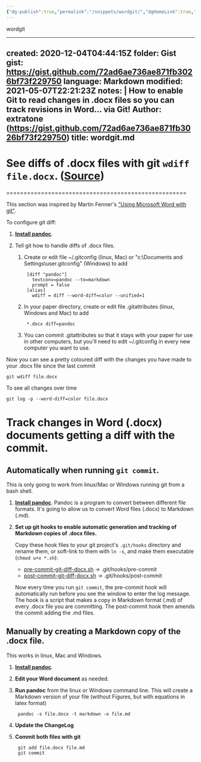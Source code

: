 ```yaml
---
{"dg-publish":true,"permalink":"/snippets/wordgit/","dgHomeLink":true,"dgPassFrontmatter":false}
---
```


wordgit

---
created: 2020-12-04T04:44:15Z
folder: Gist
gist: https://gist.github.com/72ad6ae736ae871fb3026bf73f229750
language: Markdown
modified: 2021-05-07T22:21:23Z
notes: |
    How to enable Git to read changes in .docx files so you can track revisions in Word... via Git!
    Author: extratone (https://gist.github.com/72ad6ae736ae871fb3026bf73f229750)
title: wordgit.md
---

# See diffs of .docx files with git `wdiff file.docx`. ([Source](https://github.com/vigente/gerardus/wiki/Integrate-git-diffs-with-word-docx-files))
====================================================

This section was inspired by Martin Fenner's ["Using Microsoft Word with git"](http://blog.martinfenner.org/2014/08/25/using-microsoft-word-with-git/).

To configure git diff:

1. [**Install pandoc**](http://pandoc.org/installing.html).

1. Tell git how to handle diffs of .docx files.
    1. Create or edit file ~/.gitconfig (linux, Mac) or "c:\Documents and Settings\user\.gitconfig" (Windows) to add

            [diff "pandoc"]
              textconv=pandoc --to=markdown
              prompt = false
            [alias]
              wdiff = diff --word-diff=color --unified=1

    1. In your paper directory, create or edit file .gitattributes (linux, Windows and Mac) to add

            *.docx diff=pandoc

    1.  You can commit .gitattributes so that it stays with your paper for use in other computers, but you'll need to edit ~/.gitconfig in every new computer you want to use.

Now you can see a pretty coloured diff with the changes you have made to your .docx file since the last commit

    git wdiff file.docx

To see all changes over time

    git log -p --word-diff=color file.docx

Track changes in Word (.docx) documents getting a diff with the commit.
=======================================================================

Automatically when running `git commit`.
----------------------------------------

This is only going to work from linux/Mac or Windows running git from a bash shell.

1. [**Install pandoc**](http://pandoc.org/installing.html). Pandoc is a program to convert between different file formats. It's going to allow us to convert Word files (.docx) to Markdown (.md).

1. **Set up git hooks to enable automatic generation and tracking of Markdown copies of .docx files.** 

    Copy these hook files to your git project's `.git/hooks` directory and rename them, or soft-link to them with `ln -s`, and make them executable (`chmod u+x *.sh`):

    * [pre-commit-git-diff-docx.sh](https://github.com/vigente/gerardus/blob/master/shell-script/pre-commit-git-diff-docx.sh) -> .git/hooks/pre-commit
    * [post-commit-git-diff-docx.sh](https://github.com/vigente/gerardus/blob/master/shell-script/post-commit-git-diff-docx.sh) -> .git/hooks/post-commit

    Now every time you run `git commit`, the pre-commit hook will automatically run before you see the window to enter the log message. The hook is a script that makes a copy in Markdown format (.md) of every .docx file you are committing. The post-commit hook then amends the commit adding the .md files.

Manually by creating a Markdown copy of the .docx file.
-------------------------------------------------------

This works in linux, Mac and Windows.

1. [**Install pandoc**](http://pandoc.org/installing.html).

1. **Edit your Word document** as needed.

1. **Run pandoc** from the linux or Windows command line. This will create a Markdown version of your file (without Figures, but with equations in latex format)

        pandoc -s file.docx -t markdown -o file.md

1. **Update the ChangeLog**

1. **Commit both files with git**

        git add file.docx file.md
        git commit